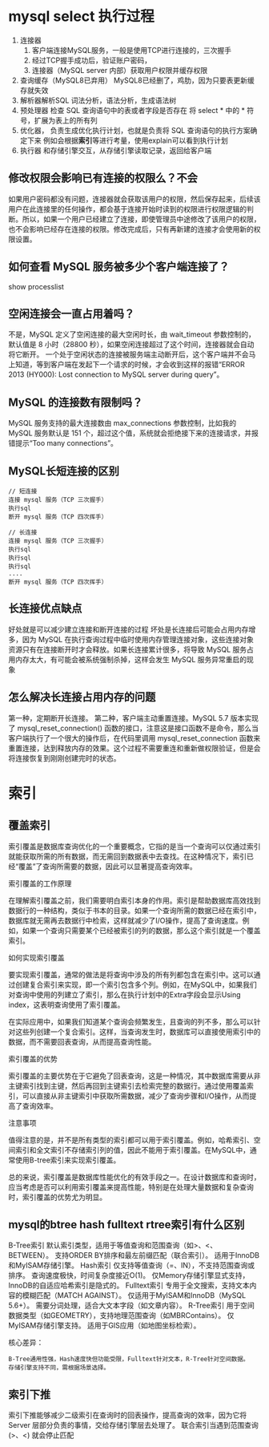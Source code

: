 # mysql select 执行过程

1. 连接器
    1. 客户端连接MySQL服务，一般是使用TCP进行连接的，三次握手
    2. 经过TCP握手成功后，验证账户密码，
    3. 连接器（MySQL server 内部）获取用户权限并缓存权限
2. 查询缓存（MySQL8已弃用）
    MySQL8已经删了，鸡肋，因为只要表更新缓存就失效
3. 解析器解析SQL
    词法分析，语法分析，生成语法树
4. 预处理器
    检查 SQL 查询语句中的表或者字段是否存在
    将 select * 中的 * 符号，扩展为表上的所有列
5. 优化器，
    负责生成优化执行计划，也就是负责将 SQL 查询语句的执行方案确定下来
    例如会根据**索引**等进行考量，使用explain可以看到执行计划
6. 执行器
    和存储引擎交互，从存储引擎读取记录，返回给客户端


## 修改权限会影响已有连接的权限么？不会
如果用户密码都没有问题，连接器就会获取该用户的权限，然后保存起来，后续该用户在此连接里的任何操作，都会基于连接开始时读到的权限进行权限逻辑的判断。所以，如果一个用户已经建立了连接，即使管理员中途修改了该用户的权限，也不会影响已经存在连接的权限。修改完成后，只有再新建的连接才会使用新的权限设置。

## 如何查看 MySQL 服务被多少个客户端连接了？
show processlist

## 空闲连接会一直占用着吗？
不是，MySQL 定义了空闲连接的最大空闲时长，由 wait_timeout 参数控制的，默认值是 8 小时（28800 秒），如果空闲连接超过了这个时间，连接器就会自动将它断开。
一个处于空闲状态的连接被服务端主动断开后，这个客户端并不会马上知道，等到客户端在发起下一个请求的时候，才会收到这样的报错“ERROR 2013 (HY000): Lost connection to MySQL server during query”。



##  MySQL 的连接数有限制吗？
MySQL 服务支持的最大连接数由 max_connections 参数控制，比如我的 MySQL 服务默认是 151 个，超过这个值，系统就会拒绝接下来的连接请求，并报错提示“Too many connections”。

## MySQL长短连接的区别
```text
// 短连接
连接 mysql 服务（TCP 三次握手）
执行sql
断开 mysql 服务（TCP 四次挥手）

// 长连接
连接 mysql 服务（TCP 三次握手）
执行sql
执行sql
执行sql
....
断开 mysql 服务（TCP 四次挥手）
```

## 长连接优点缺点
好处就是可以减少建立连接和断开连接的过程
坏处是长连接后可能会占用内存增多，因为 MySQL 在执行查询过程中临时使用内存管理连接对象，这些连接对象资源只有在连接断开时才会释放。如果长连接累计很多，将导致 MySQL 服务占用内存太大，有可能会被系统强制杀掉，这样会发生 MySQL 服务异常重启的现象

## 怎么解决长连接占用内存的问题
第一种，定期断开长连接。
第二种，客户端主动重置连接。MySQL 5.7 版本实现了 mysql_reset_connection() 函数的接口，注意这是接口函数不是命令，那么当客户端执行了一个很大的操作后，在代码里调用 mysql_reset_connection 函数来重置连接，达到释放内存的效果。这个过程不需要重连和重新做权限验证，但是会将连接恢复到刚刚创建完时的状态。



# 索引
## 覆盖索引

索引覆盖是数据库查询优化的一个重要概念，它指的是当一个查询可以仅通过索引就能获取所需的所有数据，而无需回到数据表中去查找。在这种情况下，索引已经“覆盖”了查询所需要的数据，因此可以显著提高查询效率。

索引覆盖的工作原理

在理解索引覆盖之前，我们需要明白索引本身的作用。索引是帮助数据库高效找到数据行的一种结构，类似于书本的目录。如果一个查询所需的数据已经在索引中，数据库就无需再去数据行中检索，这样就减少了I/O操作，提高了查询速度。例如，如果一个查询只需要某个已经被索引的列的数据，那么这个索引就是一个覆盖索引。

如何实现索引覆盖

要实现索引覆盖，通常的做法是将查询中涉及的所有列都包含在索引中。这可以通过创建复合索引来实现，即一个索引包含多个列。例如，在MySQL中，如果我们对查询中使用的列建立了索引，那么在执行计划中的Extra字段会显示Using index，这表明查询使用了索引覆盖。

在实际应用中，如果我们知道某个查询会频繁发生，且查询的列不多，那么可以针对这些列创建一个复合索引。这样，当查询发生时，数据库可以直接使用索引中的数据，而不需要回表查询，从而提高查询性能。

索引覆盖的优势

索引覆盖的主要优势在于它避免了回表查询，这是一种情况，其中数据库需要从非主键索引找到主键，然后再回到主键索引去检索完整的数据行。通过使用覆盖索引，可以直接从非主键索引中获取所需数据，减少了查询步骤和I/O操作，从而提高了查询效率。

注意事项

值得注意的是，并不是所有类型的索引都可以用于索引覆盖。例如，哈希索引、空间索引和全文索引不存储索引列的值，因此不能用于索引覆盖。在MySQL中，通常使用B-tree索引来实现索引覆盖。

总的来说，索引覆盖是数据库性能优化的有效手段之一。在设计数据库和查询时，应当考虑是否可以利用索引覆盖来提高性能，特别是在处理大量数据和复杂查询时，索引覆盖的优势尤为明显。

## mysql的btree hash fulltext  rtree索引有什么区别


B-Tree索引
    默认索引类型，适用于等值查询和范围查询（如>、<、BETWEEN）。
    支持ORDER BY排序和最左前缀匹配（联合索引）。
    适用于InnoDB和MyISAM存储引擎。
Hash索引
    仅支持等值查询（=、IN），不支持范围查询或排序。
    查询速度极快，时间复杂度接近O(1)。
    仅Memory存储引擎显式支持，InnoDB的自适应哈希索引是隐式的。
Fulltext索引
    专用于全文搜索，支持文本内容的模糊匹配（MATCH AGAINST）。
    仅适用于MyISAM和InnoDB（MySQL 5.6+）。
    需要分词处理，适合大文本字段（如文章内容）。
R-Tree索引
    用于空间数据类型（如GEOMETRY），支持地理范围查询（如MBRContains）。
    仅MyISAM存储引擎支持。
    适用于GIS应用（如地图坐标检索）。

核心差异：

    B-Tree通用性强，Hash速度快但功能受限，Fulltext针对文本，R-Tree针对空间数据。
    存储引擎支持不同，需根据场景选择。
## 索引下推
索引下推能够减少二级索引在查询时的回表操作，提高查询的效率，因为它将 Server 层部分负责的事情，交给存储引擎层去处理了。
联合索引当遇到范围查询 (>、<) 就会停止匹配